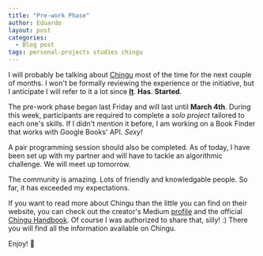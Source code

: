 ```yaml
---
title: "Pre-work Phase"
author: Eduardo
layout: post
categories:
  - Blog post
tags: personal-projects studies chingu
---
```


I will probably be talking about [Chingu](https://chingu.io) most of the time for the next couple of months. I won't be formally reviewing the experience or the initiative, but I anticipate I will refer to it a lot since **[It]({{site.url}}/chingu-voyage-8)**. **Has**. **Started**.

The pre-work phase began last Friday and will last until **March 4th**. During this week, participants are required to complete a _solo project_ tailored to each one's skills. If I didn't mention it before, I am working on a Book Finder that works with Google Books' API. _Sexy!_

A pair programming session should also be completed. As of today, I have been set up with my partner and will have to tackle an algorithmic challenge. We will meet up tomorrow.

The community is amazing. Lots of friendly and knowledgable people. So far, it has exceeded my expectations.

If you want to read more about Chingu than the little you can find on their website, you can check out the creator's Medium [profile](https://medium.com/@tropicalchancer) and the official [Chingu Handbook](https://chingu.gitbook.io/cohort/). Of course I was authorized to share that, silly! :) There you will find all the information available on Chingu.

Enjoy! 🍻
